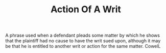 ---
title: Action Of A Writ
letter: A
permalink: "/definitions/action-of-a-writ.html"
body: A phrase used when a defendant pleads some matter by which he shows that the
  plaintiff had no cause to have the writ sued upon, although it may be that he is
  entitled to another writ or action for the same matter. CowelL
published_at: '2018-07-07'
source: Black's Law Dictionary
layout: post
---